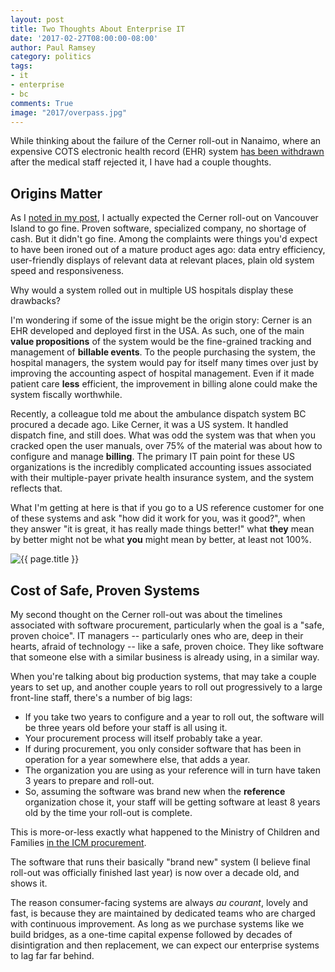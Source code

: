 ```yaml
---
layout: post
title: Two Thoughts About Enterprise IT
date: '2017-02-27T08:00:00-08:00'
author: Paul Ramsey
category: politics
tags:
- it
- enterprise
- bc
comments: True
image: "2017/overpass.jpg"
---
```


While thinking about the failure of the Cerner roll-out in Nanaimo, where an expensive COTS electronic health record (EHR) system [has been withdrawn](http://www.cbc.ca/news/canada/british-columbia/island-health-ihealth-nanaimo-1.3995300) after the medical staff rejected it, I have had a couple thoughts.

## Origins Matter

As I [noted in my post](/2017/02/nanaimo-ihealth.html), I actually expected the Cerner roll-out on Vancouver Island to go fine. Proven software, specialized company, no shortage of cash. But it didn't go fine. Among the complaints were things you'd expect to have been ironed out of a mature product ages ago: data entry efficiency, user-friendly displays of relevant data at relevant places, plain old system speed and responsiveness.

Why would a system rolled out in multiple US hospitals display these drawbacks? 

I'm wondering if some of the issue might be the origin story: Cerner is an EHR developed and deployed first in the USA. As such, one of the main **value propositions** of the system would be the fine-grained tracking and management of **billable events**. To the people purchasing the system, the hospital managers, the system would pay for itself many times over just by improving the accounting aspect of hospital management. Even if it made patient care **less** efficient, the improvement in billing alone could make the system fiscally worthwhile.

Recently, a colleague told me about the ambulance dispatch system BC procured a decade ago. Like Cerner, it was a US system. It handled dispatch fine, and still does. What was odd the system was that when you cracked open the user manuals, over 75% of the material was about how to configure and manage **billing**. The primary IT pain point for these US organizations is the incredibly complicated accounting issues associated with their multiple-payer private health insurance system, and the system reflects that.

What I'm getting at here is that if you go to a US reference customer for one of these systems and ask "how did it work for you, was it good?", when they answer "it is great, it has really made things better!" what **they** mean by better might not be what **you** might mean by better, at least not 100%.

<img src="{{ site.images }}{{ page.image }}" alt='{{ page.title }}' />

## Cost of Safe, Proven Systems

My second thought on the Cerner roll-out was about the timelines associated with software procurement, particularly when the goal is a "safe, proven choice". IT managers -- particularly ones who are, deep in their hearts, afraid of technology -- like a safe, proven choice. They like software that someone else with a similar business is already using, in a similar way.

When you're talking about big production systems, that may take a couple years to set up, and another couple years to roll out progressively to a large front-line staff, there's a number of big lags:

* If you take two years to configure and a year to roll out, the software will be three years old before your staff is all using it.
* Your procurement process will itself probably take a year.
* If during procurement, you only consider software that has been in operation for a year somewhere else, that adds a year.
* The organization you are using as your reference will in turn have taken 3 years to prepare and roll-out.
* So, assuming the software was brand new when the **reference** organization chose it, your staff will be getting software at least 8 years old by the time your roll-out is complete.

This is more-or-less exactly what happened to the Ministry of Children and Families [in the ICM procurement](/2012/06/more-icm.html). 

The software that runs their basically "brand new" system (I believe final roll-out was officially finished last year) is now over a decade old, and shows it.

The reason consumer-facing systems are always *au courant*, lovely and fast, is because they are maintained by dedicated teams who are charged with continuous improvement. As long as we purchase systems like we build bridges, as a one-time capital expense followed by decades of disintigration and then replacement, we can expect our enterprise systems to lag far far behind. 

